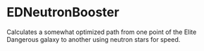 # EDNeutronBooster
Calculates a somewhat optimized path from one point of the Elite Dangerous galaxy to another using neutron stars for speed.
